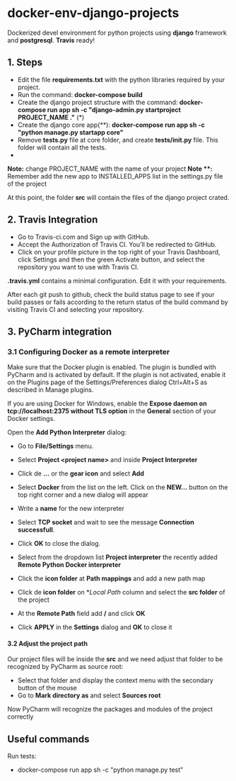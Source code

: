 # docker-env-django-projects
Dockerized devel environment for python projects using **django** framework and **postgresql**. **Travis** ready!

## 1. Steps
* Edit the file **requirements.txt** with the python libraries required by your project. 
* Run the command: **docker-compose build**
* Create the django project structure with the command: **docker-compose run app sh -c "django-admin.py startproject PROJECT_NAME ."** (*)
* Create the django core app(**): **docker-compose run app sh -c "python manage.py startapp core"**
* Remove **tests.py** file at core folder, and create  **tests/__init__.py** file. This folder will contain all the tests.
* 


**Note:** change PROJECT_NAME with the name of your project
**Note \*\*:** Remember add the new app to INSTALLED_APPS list in the settings.py file of the project 

At this point, the folder **src** will contain the files of the django project crated.

## 2. Travis Integration
* Go to Travis-ci.com and Sign up with GitHub.
* Accept the Authorization of Travis CI. You’ll be redirected to GitHub.
* Click on your profile picture in the top right of your Travis Dashboard, click Settings and then the green Activate button, and select the repository you want to use with Travis CI.

**.travis.yml** contains a minimal configuration. Edit it with your requirements.

After each git push to github, check the build status page to see if your build passes or fails according to the return status of the build command by visiting Travis CI and selecting your repository.


## 3. PyCharm integration

### 3.1 Configuring Docker as a remote interpreter

Make sure that the Docker plugin is enabled. The plugin is bundled with PyCharm and is activated by default. If the plugin is not activated, enable it on the Plugins page of the Settings/Preferences dialog Ctrl+Alt+S as described in Manage plugins.

If you are using Docker for Windows, enable the **Expose daemon on tcp://localhost:2375 without TLS option** in the **General** section of your Docker settings.

Open the **Add Python Interpreter** dialog:
* Go to **File/Settings** menu. 
* Select **Project \<project name>** and inside **Project Interpreter**
* Click de **...** or the **gear icon** and select **Add**
* Select **Docker** from the list on the left. Click on the **NEW...** button on the top right corner and a new dialog will appear

* Write a **name** for the new interpreter
* Select **TCP socket** and wait to see the message **Connection successfull**. 
* Click **OK** to close the dialog.

* Select from the dropdown list **Project interpreter** the recently added **Remote Python Docker interpreter**
* Click the **icon folder** at **Path mappings** and add a new path map
* Click de **icon folder** on **Local Path* column and select the **src folder** of the project
* At the **Remote Path** field add **/** and click **OK**
* Click **APPLY** in the **Settings** dialog and **OK** to close it

  
#### 3.2 Adjust the project path 

Our project files will be inside the **src** and we need adjust that folder to be recognized by PyCharm as source root:

* Select that folder and display the context menu with the secondary button of the mouse
* Go to **Mark directory as** and select **Sources root**

Now PyCharm will recognize the packages and modules of the project correctly



## Useful commands

Run tests:
   * docker-compose run app sh -c "python manage.py test" 